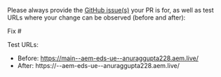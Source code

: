 Please always provide the [GitHub issue(s)](../issues) your PR is for, as well as test URLs where your change can be observed (before and after):

Fix #<gh-issue-id>

Test URLs:
- Before: https://main--aem-eds-ue--anuraggupta228.aem.live/
- After: https://<branch>--aem-eds-ue--anuraggupta228.aem.live/
